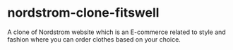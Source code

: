 # nordstrom-clone-fitswell
A clone of Nordstrom website which is an E-commerce related to style and fashion where you can order clothes based on your choice.
